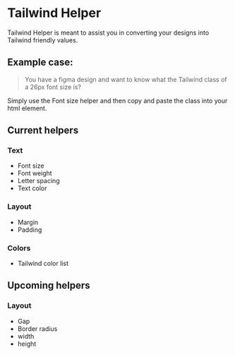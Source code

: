 # Tailwind Helper

Tailwind Helper is meant to assist you in converting your designs into Tailwind friendly values.

## Example case:

> You have a figma design and want to know what the Tailwind class of a 26px font size is?

Simply use the Font size helper and then copy and paste the class into your html element.

## Current helpers

### Text

- Font size
- Font weight
- Letter spacing
- Text color

### Layout

- Margin
- Padding

### Colors

- Tailwind color list

## Upcoming helpers

### Layout

- Gap
- Border radius
- width
- height

